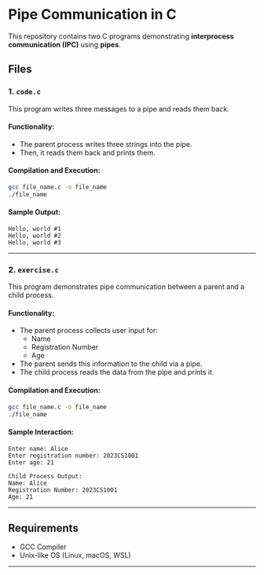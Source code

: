 
# Pipe Communication in C

This repository contains two C programs demonstrating **interprocess communication (IPC)** using **pipes**.

## Files

### 1. `code.c`
This program writes three messages to a pipe and reads them back.

#### Functionality:
- The parent process writes three strings into the pipe.
- Then, it reads them back and prints them.

#### Compilation and Execution:
```bash
gcc file_name.c -o file_name
./file_name
```

#### Sample Output:
```
Hello, world #1
Hello, world #2
Hello, world #3
```

---

### 2. `exercise.c`
This program demonstrates pipe communication between a parent and a child process.

#### Functionality:
- The parent process collects user input for:
  - Name
  - Registration Number
  - Age
- The parent sends this information to the child via a pipe.
- The child process reads the data from the pipe and prints it.

#### Compilation and Execution:
```bash
gcc file_name.c -o file_name
./file_name
```

#### Sample Interaction:
```
Enter name: Alice
Enter registration number: 2023CS1001
Enter age: 21

Child Process Output:
Name: Alice
Registration Number: 2023CS1001
Age: 21
```
---

## Requirements

- GCC Compiler
- Unix-like OS (Linux, macOS, WSL)

---
